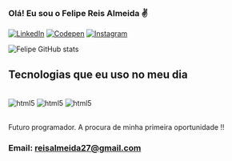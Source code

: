 ### Olá! Eu sou o Felipe Reis Almeida ✌️

[![LinkedIn](https://img.shields.io/badge/LinkedIn-0077B5?style=for-the-badge&logo=linkedin&logoColor=white)](https://www.linkedin.com/in/felipe-reis-almeida-1a668112b)
[![Codepen](https://img.shields.io/badge/Codepen-000000?style=for-the-badge&logo=codepen&logoColor=white)](https://codepen.io/Felipe-Reis-Almeida)
[![Instagram](https://img.shields.io/badge/Instagram-E4405F?style=for-the-badge&logo=instagram&logoColor=white)](https://instagram.com/almeidafelipe.27?igshid=MzNlNGNkZWQ4Mg==)


![Felipe GitHub stats](https://github-readme-stats.vercel.app/api?username=Fereisalmeida&show_icons=true&theme=dracula)


## Tecnologias que eu uso no meu dia

<div style="display: inline_block"><br>
<img align="center" alt="html5" src="https://img.shields.io/badge/HTML5-E34F26?style=for-the-badge&logo=html5&logoColor=white" />
<img align="center" alt="html5" src="https://img.shields.io/badge/CSS3-1572B6?style=for-the-badge&logo=css3&logoColor=white" />
<img align="center" alt="html5" src="https://img.shields.io/badge/JavaScript-323330?style=for-the-badge&logo=javascript&logoColor=F7DF1E" />
</div></br>


Futuro programador. A procura de minha primeira oportunidade !!

### Email: reisalmeida27@gmail.com
